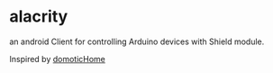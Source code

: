 alacrity
========

an android Client for controlling Arduino devices with Shield module.

Inspired by [domoticHome](https://github.com/bl4d3/DomoticHome)
